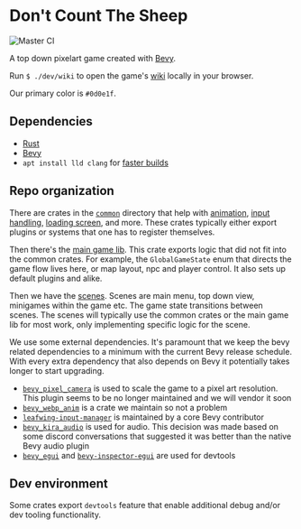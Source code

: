 # Don't Count The Sheep

![Master CI](https://github.com/porkbrain/winnie/actions/workflows/master.yml/badge.svg?branch=master)

A top down pixelart game created with [Bevy](https://bevyengine.org/).

Run `$ ./dev/wiki` to open the game's [wiki](wiki/README.md) locally in your browser.

Our primary color is `#0d0e1f`.

## Dependencies

- [Rust][rust-install]
- [Bevy][bevy-install]
- `apt install lld clang` for [faster builds][bevy-fast-compile]

## Repo organization

There are crates in the [`common`](common/) directory that help with [animation](common/visuals/), [input handling](common/action/), [loading screen](common/loading_screen/), and more.
These crates typically either export plugins or systems that one has to register themselves.

Then there's the [main game lib](main_game_lib/).
This crate exports logic that did not fit into the common crates.
For example, the `GlobalGameState` enum that directs the game flow lives here, or map layout, npc and player control.
It also sets up default plugins and alike.

Then we have the [scenes](scenes/).
Scenes are main menu, top down view, minigames within the game etc.
The game state transitions between scenes.
The scenes will typically use the common crates or the main game lib for most work, only implementing specific logic for the scene.

We use some external dependencies.
It's paramount that we keep the bevy related dependencies to a minimum with the current Bevy release schedule.
With every extra dependency that also depends on Bevy it potentially takes longer to start upgrading.

- [`bevy_pixel_camera`][bevy_pixel_camera] is used to scale the game to a pixel art resolution. This plugin seems to be no longer maintained and we will vendor it soon
- [`bevy_webp_anim`][bevy_webp_anim] is a crate we maintain so not a problem
- [`leafwing-input-manager`][leafwing-input-manager] is maintained by a core Bevy contributor
- [`bevy_kira_audio`][bevy_kira_audio] is used for audio. This decision was made based on some discord conversations that suggested it was better than the native Bevy audio plugin
- [`bevy_egui`][bevy_egui] and [`bevy-inspector-egui`][bevy-inspector-egui] are used for devtools

## Dev environment

Some crates export `devtools` feature that enable additional debug and/or dev tooling functionality.

<!-- List of references -->

[bevy_egui]: https://github.com/mvlabat/bevy_egui
[bevy_kira_audio]: https://github.com/NiklasEi/bevy_kira_audio
[bevy_pixel_camera]: https://github.com/drakmaniso/bevy_pixel_camera
[bevy_webp_anim]: https://github.com/bausano/bevy-webp-anim
[bevy-inspector-egui]: https://github.com/jakobhellermann/bevy-inspector-egui
[leafwing-input-manager]: https://github.com/Leafwing-Studios/leafwing-input-manager
[original-bevy_magic_light]: https://github.com/zaycev/bevy-magic-light-2d
[rust-install]: https://www.rust-lang.org/tools/install
[bevy-install]: https://bevyengine.org/learn/quick-start/getting-started/setup/
[bevy-fast-compile]: https://bevyengine.org/learn/quick-start/getting-started/setup/#enable-fast-compiles-optional
